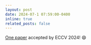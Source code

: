 ```yaml
---
layout: post
date: 2024-07-1 07:59:00-0400
inline: true
related_posts: false
---
```


[One paper](https://arxiv.org/abs/2407.06683) accepted by ECCV 2024! :smile:

